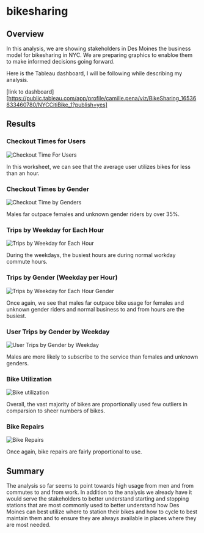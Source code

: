 # bikesharing

## Overview

In this analysis, we are showing stakeholders in Des Moines the business model for bikesharing in NYC.  We are preparing graphics to enabloe them to make informed decisions going forward.

Here is the Tableau dashboard, I will be following while describing my analysis.


[link to dashboard]
[https://public.tableau.com/app/profile/camille.pena/viz/BikeSharing_16536833460780/NYCCitiBike_1?publish=yes]

## Results

### Checkout Times for Users

![Checkout Time For Users](https://user-images.githubusercontent.com/97993428/171020871-46cfbdd0-7ce7-4e82-a98e-a7be5bca06cd.png)

In this worksheet, we can see that the average user utilizes bikes for less than an hour. 

###  Checkout Times by Gender

![Checkout Time by Genders](https://user-images.githubusercontent.com/97993428/171021045-4df9218d-92d4-4519-968e-ad496506db2e.png)

Males far outpace females and unknown gender riders by over 35%.

### Trips by Weekday for Each Hour

![Trips by Weekday for Each Hour](https://user-images.githubusercontent.com/97993428/171021245-e5c5cdbc-d02e-4383-86ce-aa0d4a5b65e3.png)

During the weekdays, the busiest hours are during normal workday commute hours.

### Trips by Gender (Weekday per Hour)

![Trips by Weekday for Each Hour Gender](https://user-images.githubusercontent.com/97993428/171021734-be604a76-28be-47e6-8e59-39e675a6da36.png)

Once again, we see that males far outpace bike usage for females and unknown gender riders and normal business to and from hours are the busiest.

### User Trips by Gender by Weekday

![User Trips by Gender by Weekday](https://user-images.githubusercontent.com/97993428/171022103-f30d2ca0-5d46-4748-b4b9-accc435c5c01.png)

Males are more likely to subscribe to the service than females and unknown genders.

### Bike Utilization

![Bike utilization](https://user-images.githubusercontent.com/97993428/171022490-59fcb320-3434-492e-baca-8b1376610041.png)

Overall, the vast majority of bikes are proportionally used few outliers in comparsion to sheer numbers of bikes.

### Bike Repairs

![Bike Repairs](https://user-images.githubusercontent.com/97993428/171022818-e0b4a84f-a3e1-4627-92e4-97bca587ed6d.png)

Once again, bike repairs are fairly proportional to use.

## Summary

The analysis so far seems to point towards high usage from men and from commutes to and from work.  In addition to the analysis we already have it would serve the stakeholders to better understand starting and stopping stations that are most commonly used to better understand how Des Moines can best utilize where to station their bikes and how to cycle to best maintain them and to ensure they are always available in places where they are most needed.  
